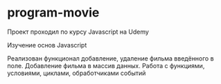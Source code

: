 # program-movie
Проект проходил по курсу Javascript на Udemy

Изучение основ Javascript

Реализован функционал добавление, удаление фильма введённого в поле. Добавление фильма в массив данных. Работа с функциями, условиями, циклами, обработчиками событий
